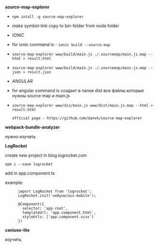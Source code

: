  **source-map-explorer**

 - `npm intall -g source-map-explorer ` 

 - make symbol-link copy to bin-folder from node folder

- _IONIC_

- for ionic command is - `ionic build --source-map`

- `source-map-explorer www/build/main.js ./.sourcemap/main.js.map --html > result.html`
- `source-map-explorer www/build/main.js ./.sourcemap/main.js.map --json > result.json`


- _ANGULAR_ 

- for angular command is  создает в папке dist все файлы которые нужны source map и main.js 

- `source-map-explorer www/dis/main.js www/dist/main.js.map --html > result.html`

      official page - https://github.com/danvk/source-map-explorer


 **webpack-bundle-analyzer**
 
 нужно изучить
 
 
 **LogRocket**
 
 create new project in blog.logrocket.com 
 
 `npm i --save logrocket `
 
 add in app.component.ts
 
 example: 
 
          import LogRocket from 'logrocket';
          LogRocket.init('uo8yuw/aix-mobile');
          
          @Component({
            selector: 'app-root',
            templateUrl: 'app.component.html',
            styleUrls: ['app.component.scss']
          }) 


**caniuse-lite**
  
  изучить